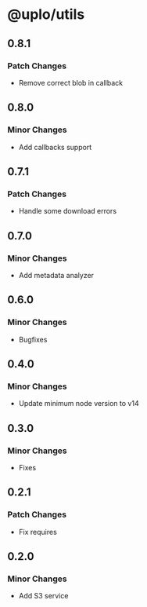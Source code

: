 # @uplo/utils

## 0.8.1

### Patch Changes

- Remove correct blob in callback

## 0.8.0

### Minor Changes

- Add callbacks support

## 0.7.1

### Patch Changes

- Handle some download errors

## 0.7.0

### Minor Changes

- Add metadata analyzer

## 0.6.0

### Minor Changes

- Bugfixes

## 0.4.0

### Minor Changes

- Update minimum node version to v14

## 0.3.0

### Minor Changes

- Fixes

## 0.2.1

### Patch Changes

- Fix requires

## 0.2.0

### Minor Changes

- Add S3 service
